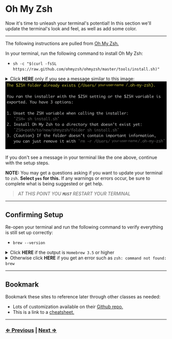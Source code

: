 # Oh My Zsh

Now it's time to unleash your terminal's potential! In this section we'll update the terminal's look and feel, as well as add some color.

---

The following instructions are pulled from [Oh My Zsh.](https://ohmyz.sh/)

In your terminal, run the following command to install Oh My Zsh:

- `sh -c "$(curl -fsSL https://raw.github.com/ohmyzsh/ohmyzsh/master/tools/install.sh)"`

<details>
  <summary>Click <strong>HERE</strong> only if you see a message similar to this image: <img src="../../images/oh-my-zsh-verification.png" />
  </summary>

  Congratulations! If you see this message in your terminal, it means Oh My Zsh is already installed. Continue to the <a href="./7-node">next page!</a>
</details>

If you don't see a message in your terminal like the one above, continue with the setup steps.

**NOTE:** You may get a questions asking if you want to update your terminal to `zsh`. **Select `yes` for this.** If any warnings or errors occur, be sure to complete what is being suggested or get help.

> _AT THIS POINT YOU **`MUST`** RESTART YOUR TERMINAL_

---

## Confirming Setup

Re-open your terminal and run the following command to verify everything is still set up correctly:

- `brew --version`

<details>
  <summary>
  Click <strong>HERE</strong> if the output is <code>Homebrew 3.5</code> or higher
  </summary>

  You're ready to continue to the <a href="./7-node">next page.</a>

</details>

<details>
  <summary>
  Otherwise click <strong>HERE</strong> if you get an error such as <code>zsh: command not found: brew</code>

  </summary>

  <ul>
    <li>
      Run the following commands:
      <ol>
        <li><code>echo 'export BREW_HOME="/home/linuxbrew/.linuxbrew/bin"' >> $HOME/.zshrc</code></li>
        <li><code>echo 'export PATH="$PATH:$BREW_HOME"' >> $HOME/.zshrc</code></li>
        <li><code>reset</code></li>
      </ol>
    </li>
    <li> Check again for confirmation with the command:
      <ul>
        <li><code>brew --version</code></li>
        <li>You should see <code>Homebrew 3.5</code> or higher</li>
      </ul>
    </li>
  </ul>

  <strong>If you are still getting errors at this point, <a href="../../error/error">click here</a> and do not continue with the following steps until you have Oh My Zsh properly installed.</strong>

</details>

---

## Bookmark

Bookmark these sites to reference later through other classes as needed:

- Lots of customization available on their [Github repo.](https://github.com/ohmyzsh/ohmyzsh/)
- This is a link to a [cheatsheet.](https://github.com/ohmyzsh/ohmyzsh/wiki/Cheatsheet)

---

### [⇐ Previous](./5-tree.md) | [Next ⇒](./7-node.md)
